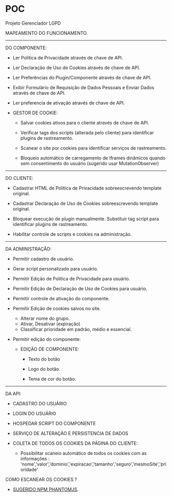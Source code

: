 # POC
Projeto Gerenciador LGPD

MAPEAMENTO DO FUNCIONAMENTO.

_________________________________________________________________________________________________________________________________
DO COMPONENTE:

  - Ler Politica de Privacidade através de chave de API.
  
  - Ler Declaração de Uso de Cookies através de chave de API.
  
  - Ler Preferências do Plugin/Componente através de chave de API.
  
  - Exibir Formulário de Requisição de Dados Pessoais e Enviar Dados através de chave de API.
  
  - Ler preferencia de ativação através de chave de API.
  
  - GESTOR DE COOKIE:
  
    - Salvar cookies ativos para o cliente através de chave de API.
    
    - Verificar tags dos scripts (alterada pelo cliente) para identificar plugins de rastreamento.
    
    - Scanear o site por cookies para identificar serviços de rastreamento.
    
    - Bloqueio automático de carregamento de Iframes dinâmicos quando sem consentimento do usuário (sugerido usar MutationObserver)

_________________________________________________________________________________________________________________________________

DO CLIENTE:

  - Cadastrar HTML de Politica de Privacidade sobreescrevendo template original.
  
  - Cadastrar Declaração de Uso de Cookies sobreescrevendo template original.
  
  - Bloquear execução de plugin manualmente. Substituir tag script para identificar plugins de rastreamento.
  
  - Habilitar controle de scripts e cookies na administração.
  
_________________________________________________________________________________________________________________________________

DA ADMINISTRAÇÃO:

  - Permitir cadastro de usuário.
  
  - Gerar script personalizado para usuário.
  
  - Permitir Edição de Politica de Privacidade para usuário.
  
  - Permitir Edição de Declaração de Uso de Cookies para usuário.
  
  - Permitir controle de ativação do componente.
  
  - Permitir Edição de cookies salvos no site.
    - Alterar nome do grupo.
    - Ativar, Desativar (expiração)
    - Classificar prioridade em padrão, médio e essencial. 
  
  - Permitir edição do componente:
    
    - EDIÇÃO DE COMPONENTE:
     
      - Texto do botão
      
      - Logo do botão.
      
      - Tema de cor do botão.
      
___________________________________________________________________________________________________________________________________
DA API:

- CADASTRO DO USUÁRIO
- LOGIN DO USUÁRIO
- HOSPEDAR SCRIPT DO COMPONENTE
- SERVIÇO DE ALTERAÇÃO E PERSISTENCIA DE DADOS
- COLETA DE TODOS OS COOKIES DA PÁGINA DO CLIENTE:

  - Possibilitar scaneio automático de todos os cookies com as informações : 'nome','valor','dominio','expiracao','tamanho','seguro','mesmoSite','prioridade'
  
  
COMO ESCANEAR OS COOKIES ?

 - [SUGERIDO NPM PHANTOMJS](https://ourcodeworld.com/articles/read/379/how-to-use-phantomjs-with-node-js). 
